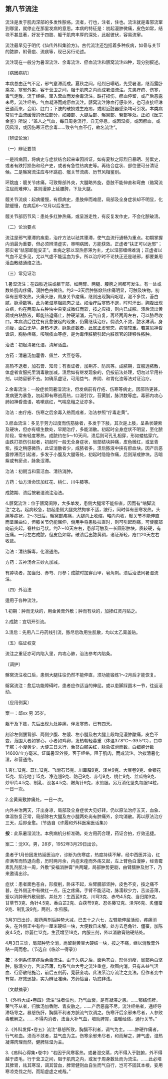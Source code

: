 ## 第八节流注

流注是发于肌肉深部的多发性脓疡。流者，行也，注者，住也。流注就是毒邪流窜到哪里，就停止在那里发病的意思。本病的特征是：初起漫肿微痛，皮色如常，结块不甚显著，好发于四肢、躯干肌肉丰厚的深处，此起彼伏，容易流窜。

流注最早见于明代《仙传外科集验方》。古代流注还包括着多种疾病，如骨与关节的脓肿，附骨疽、流痰等，现已另行论述。

流注现在一般分为暑湿流注、余毒流注、瘀血流注和髂窝流注四种，现分别叙述。

〔病因病机〕

本病总由正气不足，邪气壅滞而成。夏秋之间，经烈日曝晒，先受暑湿，继而露卧乘凉，寒邪外束，客于营卫之间，阻于肌肉之内而成暑湿流注。先患疔疮、伤寒，毒气走散，流于经络，窜入营血而发余毒流注。跌打损伤，瘀血停留，或产后恶露未尽，流注经络，气血凝滞而成瘀血流注。髂窝流注除血行感染外，也可直接经淋巴道而来，会阴、肛门；下肢的破损或生疮疡，或附近脏器感染均可引发。本类病常见于血流缓慢的低位部分，如腰部、大腿后部、髂窝部、臀部等处。正如《医宗金鉴》所说：“盖人之气血，每日周身流行，自无停息，或因湿痰，或因瘀血，或因风湿，或因伤寒汗后余毒……致令气血不行，故名流注”。

〔辨证论治〕

（一）辨证要领

一是辨病因，将病史与症状结合起来审因辨证，如有夏秋之际烈日暴晒、劳累史，或者有跌打损伤和经产史，或者有急性热病史等。再结合症状、部位便可分清证候。二是髂窝流注应与环跳疽、髋关节流痰、历节风相鉴别。

环跳疽：髋关节疼痛，可致臀部外突，大腿略外旋，患肢不能伸直和弯曲（骼窝流注屈而难伸）。甚则漫肿上延腰胯，下及大腿。

髋关节流痰：起病缓慢，有痨病史，患肢伸而难屈，局部及全身症状却不明显，化脓缓慢，在病后6〜12月以后发生。

髋关节部历节风：患处多红肿热痛，或呈游走性，有反复发作史，不会化脓破溃。

（二）论治要点

流注是邪气壅滞的疾患，治疗方法以祛其壅滞，使气血流行通畅为重点。初期掌握内消最为重要，但必须辨清虚实，审明病因，方能获效。正虚者“扶正可以达邪”；邪实者“祛邪即能安正”。本病之邪以湿热瘀滞为主，尤以湿邪缠绵难消；正虚者以气血不足多见，尤以气虚不能运血为多。所以治疗时不论扶正还是祛邪，都要兼用活血散结通络之法。

（三）常见证治

1.暑湿流注：在四肢近端或躯干部，如两臂、两腿、腰胯之间都可发生。有一处或数处肌肉疼痛，漫肿色白微热。约2〜3天后肿胀焮热疼痛明显，可触及块物。初伴有恶寒发热，头痛头胀，周身关节痠痛，继则出现胸闷呕噁，渴不多饮，苔白腻，脉滑数等。此为暑湿壅阻肌肉之证。如治疗后寒热不退，时时汗出，胸腹出现白㾦，约在两周左右肿块中央变成微红而软，按之应指，则内已成脓。溃后流出黄稠或白粘脓液，即能热退痛止，肿硬渐消，元气自复，再经两周左右，可以脓尽收口。本病溃后往往有此愈彼起的现象，仍需继续治疗。倘溃久不敛，脓水淋漓，身消瘦，面白无华，身热不退，脉象虚数者，此属正虚邪恋，病情较重。若兼见神昏谵语，胸胁疼痛，咳喘痰血等症，是为毒传脏腑引起内脏器官的转移性脓肿。

治法：初起清暑化湿，清解活血。

方药：清暑汤加藿香、佩兰、大豆卷等。

高热不退者，加石膏、知母；有表证者，加荆芥、防风等。成脓期，宜服透脓散，体虚者宜服托里消毒散加减。溃后如有继发现象的，仍按前法处理，切勿过早用补剂，以防留邪不去。如确系虚证，可用益气、养阴、和胃化浊等法对证治疗。

2.余毒流注：一般症状同暑湿流注，但发病前有疔疮、伤寒等病史。因邪热更甚，发病更为暴急，初起即有寒战高热，口渴引饮，苔黄腻，脉洪数等症。毒邪内攻心肺如神昏谵语，咳嗽痰红，气喘息粗之证亦多。

治法：由疔疮、伤寒之后余毒入络而成者，治法参照“疔毒走黄”。

3.瘀血流注：多见于劳力过度而伤筋脉者，多发于下肢，其次是上肢，呈条状硬索及硬块，但亦有缠生数处，早期治疗，多能消散。初起时全身症状不明显，至化脓阶段，常有轻度寒热，成脓约在5〜10天间，溃后则可孔孔相穿，形如蝼蛄穿穴。由跌打损伤引起者，初起时一般无全身症状，局部结块肿痛，皮色微红，或呈青紫，按之稍感微热，此证消散者少，成脓者多，溃后脓液中挟有瘀血块。因产后恶露停滞而引起者，多发于小腹及大腿等处，初起时隐隐作痛，后则渐成肿块。舌暗紫或有瘀点，脉象涩滞。

治法：初期当和营活血、清热消肿。

方药：仙方活命饮加红花、桃仁、川牛膝等。

成脓期、溃后按暑湿流注治法。

4.髂窝流注：位于髂窝间隙，大多单发，患侧大腿常不能伸直，因而有“缩脚流注”之名。起病较急，初起患侧大腿突然拘挛不适，跛行，同时伴有恶寒发热，头痛等症状，2〜3日后，髂窝部疼痛，大腿向上收缩，略向内收，髋关节不能伸直而呈屈曲位，但膝关节仍能屈伸，倘用手将患肢拉直时，则可引起剧痛，可使腹部向前突起，脊柱似弓状。约7〜10天左右，患部可触及一长圆形肿块，质较硬，有压痛。一月左右成脓，但皮色如常。破溃后出脓黄稠，诸证渐轻，疮口20天左右收敛。

治法：清热解毒，化湿通络。

方药：五神汤合三妙丸加减。

有肿块者，加当归、赤芍、丹参；成脓时加穿山甲，皂角刺。溃后治法同暑湿流注。

（四）外治法

适用于各种流注。

1.初期：肿而无块的，用金黄膏外敷；肿而有块的，加掺红灵丹贴之。

2.成脓：宜切开引流。

3.溃后：先用八二丹药线引流，脓尽后改用生肌散，均以太乙膏盖贴。

（五）临证权变

流注之重证亦可内陷入里，内攻心肺，治法参考内陷条。

〔调护〕

髂窝流注收口后，患侧大腿往往仍然不能伸直，须功能锻炼1〜2月后才能恢复。

髂窝流注：愈后功能障碍时，患者应作适当的伸屈。或以患脚踩圆木一节，往返滚动。

〔应用例案〕

案一：邱xx 男 35岁。

躯干及下肢，先后出现九处肿痛，伴发寒热，已有四天。

刻诊左侧腰背部、两侧少腹、左髋、左小腿及右大腿上段均见漫肿酸痛，皮色不变，范围大者如掌心，小者如鸡卵，发热朝轻暮重（体温37.8℃〜39.5℃），口中干腻；小溲黄少，大便三日未行，舌苔白腻尖红，脉象弦滑而数，白细胞计数14600/立方毫米。证属暑湿外侵，客于经络，阻于肌肉，而成流注。治拟清暑化湿，和营通络。

1.杏仁12克、苡仁12克、飞滑石15克、川萆薢9克、泽兰9克、大豆卷9克、金银花15克、紫花地丁15克、净连翘9克、防己9克、赤芍9克、桃仁9克、丝瓜络9克、炒甲片4.5克、制乳、没各4.5克、嫩角针9克，水煎服。另万消化坚丸每服14粒，一日一次。

2.金黄膏敷肿痛处，一日一次。

内外并治两天，汗出身凉，局部及全身症状大见好转。仍以原法治疗五天，血象、体温恢复正常，局部除右大腿及左小腿两处尚有肿痛外，余均消散。再以原法治疗三天，后即全愈。（节选自《许履和外科医案医话集》）

**按**：此系暑湿流注。本例病机分析准确，处方用药合理，药证合拍，疗效迅捷。

案二：沈XX，男，28岁，1952年3月29日出诊。

患者于1月份因发热延医治疗，诊断为伤寒症，热度持续不解，经中西医并治，红疹满布而热退向愈，历时两月余，内症未痊而外疡又起，左上臂色白漫肿，经青霉素乳剂肌注一周，外敷“安福消肿膏”共两罐，局部肿势更剧，由臂臑肿及肘下，乃来邀请出诊。

症状：患者面色苍白，形瘦削，卧床不起，左臂臑部坚肿，皮色不变，按之痛不甚，在外侧正中有微红一点，压之疼痛，手臂不能活动，脉濡软少力，舌淡苔薄，爰以消肿膏外敷局部，并处方：生西芪9克、川穹3克、赤芍4.5克、当归尾9克、甘草节3克、角针4.5克、香白芷2克、白茯苓9克、忍冬藤12克、泽泻6克、炙僵蚕9克、制乳没9克，两剂，水煎服。

3月31日出诊，服药两剂后肿势大减，已去十之六七，左臂能伸屈活动，疼痛消失，在外侧正中有约一厘米硬结一块，大便数日未解，处方去皂角针、僵蚕，加陈皮4.5克，炒蒌仁12克，生芪增至18克，内服三剂，外以消散膏贴硬结处。

4月3日三诊，局部肿势全消，尚留剩黄豆大硬结一块，按之不痛，继以消散膏外贴一周而愈。（节选自《临诊一得录》）

**按**：本例系伤寒症后余毒流注。由于久病之后，面色苍白，形体消瘦，局部色白坚肿，脉濡少力，舌淡苔薄，均系气血大亏之流注重症。欲图内消，只有从益气活血、行瘀散结施治，前后五剂药，竞获全功。此法系治疗流注之变法。但作者变中有常，疗效迅捷，实为辨证准确，方药恰当，功底非浅。

〔文献摘录〕

1.《外科大成•卷四》流注“注者住也，乃气血衰，是有凝滞之患。……郁结伤脾，荣气不从者，归脾汤加香附、青皮散之。……产后恶露不尽，流注经络者，通经导滞场导之。暴怒伤肝，胸膈不利者方脈流气饮调之。伤寒汗后余邪未尽者，人参败毒散解之。……不得内消者，法当大补气血，培助脾胃，温暖经络，通行关节。”

2.《外科发挥•卷五》流注“暴怒所致，胸膈不利者，调气为主。……肿硬作痛者，行气和血。溃而不敛者，益气血为主。伤寒余邪未尽者，和而解之，脾气虚，湿热凝滞肉理而然，健脾除湿为主。

3.《疡科心得集•卷中》"若因于风寒客热，或暑湿交蒸，内不得入于脏腑，外不得越于皮毛，行于营卫之间，阻于肌肉之内，或发于周身数处而为流注。……此必培其脾胃，祛其寒湿，调其营血，脾胃健则血自生而气自行，岂可不固其本根，妄用寒凉克伐之剂，而蹈虚虚之戒哉。”
